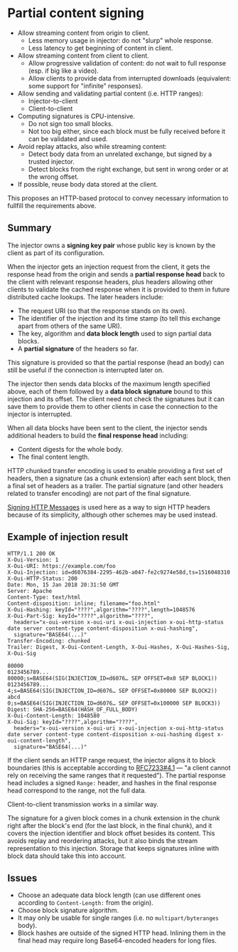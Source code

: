 # Partial content signing

  - Allow streaming content from origin to client.
      - Less memory usage in injector: do not "slurp" whole response.
      - Less latency to get beginning of content in client.
  - Allow streaming content from client to client.
      - Allow progressive validation of content: do not wait to full response (esp. if big like a video).
      - Allow clients to provide data from interrupted downloads (equivalent: some support for "infinite" responses).
  - Allow sending and validating partial content (i.e. HTTP ranges):
      - Injector-to-client
      - Client-to-client
  - Computing signatures is CPU-intensive.
      - Do not sign too small blocks.
      - Not too big either, since each block must be fully received before it can be validated and used.
  - Avoid replay attacks, also while streaming content:
      - Detect body data from an unrelated exchange, but signed by a trusted injector.
      - Detect blocks from the right exchange, but sent in wrong order or at the wrong offset.
  - If possible, reuse body data stored at the client.

This proposes an HTTP-based protocol to convey necessary information to fullfill the requirements above.

## Summary

The injector owns a **signing key pair** whose public key is known by the client as part of its configuration.

When the injector gets an injection request from the client, it gets the response head from the origin and sends a **partial response head** back to the client with relevant response headers, plus headers allowing other clients to validate the cached response when it is provided to them in future distributed cache lookups.  The later headers include:

  - The request URI (so that the response stands on its own).
  - The identifier of the injection and its time stamp (to tell this exchange apart from others of the same URI).
  - The key, algorithm and **data block length** used to sign partial data blocks.
  - A **partial signature** of the headers so far.

This signature is provided so that the partial response (head an body) can still be useful if the connection is interrupted later on.

The injector then sends data blocks of the maximum length specified above, each of them followed by a **data block signature** bound to this injection and its offset.  The client need not check the signatures but it can save them to provide them to other clients in case the connection to the injector is interrupted.

When all data blocks have been sent to the client, the injector sends additional headers to build the **final response head** including:

  - Content digests for the whole body.
  - The final content length.

HTTP chunked transfer encoding is used to enable providing a first set of headers, then a signature (as a chunk extension) after each sent block, then a final set of headers as a trailer.  The partial signature (and other headers related to transfer encoding) are not part of the final signature.

[Signing HTTP Messages][] is used here as a way to sign HTTP headers because of its simplicity, although other schemes may be used instead.

[Signing HTTP Messages]: https://datatracker.ietf.org/doc/html/draft-cavage-http-signatures-11

## Example of injection result

```
HTTP/1.1 200 OK
X-Oui-Version: 1
X-Oui-URI: https://example.com/foo
X-Oui-Injection: id=d6076384-2295-462b-a047-fe2c9274e58d,ts=1516048310
X-Oui-HTTP-Status: 200
Date: Mon, 15 Jan 2018 20:31:50 GMT
Server: Apache
Content-Type: text/html
Content-disposition: inline; filename="foo.html"
X-Oui-Hashing: keyId="????",algorithm="????",length=1048576
X-Oui-Part-Sig: keyId="????",algorithm="????",
  headers="x-oui-version x-oui-uri x-oui-injection x-oui-http-status date server content-type content-disposition x-oui-hashing",
  signature="BASE64(...)"
Transfer-Encoding: chunked
Trailer: Digest, X-Oui-Content-Length, X-Oui-Hashes, X-Oui-Hashes-Sig, X-Oui-Sig

80000
0123456789...
80000;s=BASE64(SIG(INJECTION_ID=d6076… SEP OFFSET=0x0 SEP BLOCK1))
0123456789...
4;s=BASE64(SIG(INJECTION_ID=d6076… SEP OFFSET=0x80000 SEP BLOCK2))
abcd
0;s=BASE64(SIG(INJECTION_ID=d6076… SEP OFFSET=0x100000 SEP BLOCK3))
Digest: SHA-256=BASE64(HASH_OF_FULL_BODY)
X-Oui-Content-Length: 1048580
X-Oui-Sig: keyId="????",algorithm="????",
  headers="x-oui-version x-oui-uri x-oui-injection x-oui-http-status date server content-type content-disposition x-oui-hashing digest x-oui-content-length",
  signature="BASE64(...)"
```

If the client sends an HTTP range request, the injector aligns it to block boundaries (this is acceptable according to [RFC7233#4.1][] — "a client cannot rely on receiving the same ranges that it requested").  The partial response head includes a signed ``Range:`` header, and hashes in the final response head correspond to the range, not the full data.

[RFC7233#4.1]: https://tools.ietf.org/html/rfc7233#section-4.1

Client-to-client transmission works in a similar way.

The signature for a given block comes in a chunk extension in the chunk right after the block's end (for the last block, in the final chunk), and it covers the injection identifier and block offset besides its content.  This avoids replay and reordering attacks, but it also binds the stream representation to this injection.  Storage that keeps signatures inline with block data should take this into account.

## Issues

  - Choose an adequate data block length (can use different ones according to ``Content-Length:`` from the origin).
  - Choose block signature algorithm.
  - It may only be usable for single ranges (i.e. no ``multipart/byteranges`` body).
  - Block hashes are outside of the signed HTTP head.  Inlining them in the final head may require long Base64-encoded headers for long files.
